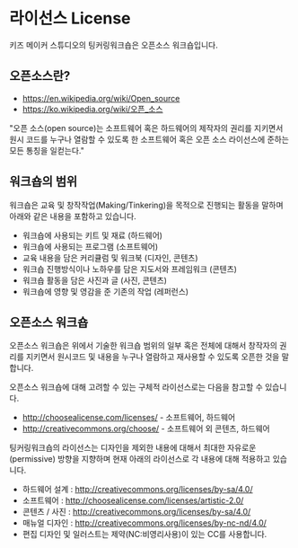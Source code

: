 # 라이선스 License

키즈 메이커 스튜디오의 팅커링워크숍은 오픈소스 워크숍입니다.

## 오픈소스란?

 * https://en.wikipedia.org/wiki/Open_source
 * https://ko.wikipedia.org/wiki/오픈_소스

"오픈 소스(open source)는 소프트웨어 혹은 하드웨어의 제작자의 권리를 지키면서 원시 코드를 누구나 열람할 수 있도록 한 소프트웨어 혹은 오픈 소스 라이선스에 준하는 모든 통칭을 일컫는다."

## 워크숍의 범위

워크숍은 교육 및 창작작업(Making/Tinkering)을 목적으로 진행되는 활동을 말하며 아래와 같은 내용을 포함하고 있습니다.

 * 워크숍에 사용되는 키트 및 재료 (하드웨어)
 * 워크숍에 사용되는 프로그램 (소프트웨어)
 * 교육 내용을 담은 커리큘럼 및 워크북 (디자인, 콘텐츠)
 * 워크숍 진행방식이나 노하우를 담은 지도서와 프레임워크 (콘텐츠)
 * 워크숍 활동을 담은 사진과 글 (사진, 콘텐츠)
 * 워크숍에 영향 및 영감을 준 기존의 작업 (레퍼런스)


## 오픈소스 워크숍

오픈소스 워크숍은 위에서 기술한 워크숍 범위의 일부 혹은 전체에 대해서 창작자의 권리를 지키면서 원시코드 및 내용을 누구나 열람하고 재사용할 수 있도록 오픈한 것을 말합니다.

오픈소스 워크숍에 대해 고려할 수 있는 구체적 라이선스로는 다음을 참고할 수 있습니다.

 * http://choosealicense.com/licenses/ - 소프트웨어, 하드웨어
 * http://creativecommons.org/choose/ - 소프트웨어 외 콘텐츠, 하드웨어

팅커링워크숍의 라이선스는 디자인을 제외한 내용에 대해서 최대한 자유로운(permissive) 방향을 지향하며 현재 아래의 라이선스로 각 내용에 대해 적용하고 있습니다.

 * 하드웨어 설계 : http://creativecommons.org/licenses/by-sa/4.0/
 * 소프트웨어 : http://choosealicense.com/licenses/artistic-2.0/
 * 콘텐츠 / 사진 : http://creativecommons.org/licenses/by-sa/4.0/
 * 매뉴얼 디자인 : http://creativecommons.org/licenses/by-nc-nd/4.0/
  * 편집 디자인 및 일러스트는 제약(NC:비영리사용)이 있는 CC를 사용합니다.
